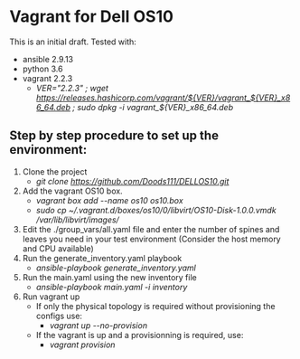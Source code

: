 # Vagrant for Dell OS10
This is an initial draft.
Tested with: 
   * ansible 2.9.13
   * python 3.6
   * vagrant 2.2.3
      * *VER="2.2.3" ; wget https://releases.hashicorp.com/vagrant/${VER}/vagrant_${VER}_x86_64.deb ; sudo dpkg -i vagrant_${VER}_x86_64.deb*

## Step by step procedure to set up the environment: 
1. Clone the project
   * *git clone https://github.com/Doods111/DELLOS10.git*
2. Add the vagrant OS10 box.
   * *vagrant box add --name os10 os10.box*
   * *sudo cp  ~/.vagrant.d/boxes/os10/0/libvirt/OS10-Disk-1.0.0.vmdk /var/lib/libvirt/images/*
3. Edit the ./group_vars/all.yaml file and enter the number of spines and leaves you need in your test environment (Consider the host memory and CPU available)
4. Run the generate_inventory.yaml playbook
   * *ansible-playbook generate_inventory.yaml*
5. Run the main.yaml using the new inventory file
   * *ansible-playbook main.yaml -i inventory*
6. Run vagrant up
   * If only the physical topology is required without provisioning the configs use:
       * *vagrant up --no-provision*
   * If the vagrant is up and a provisionning is required, use:
      * *vagrant provision*
      
